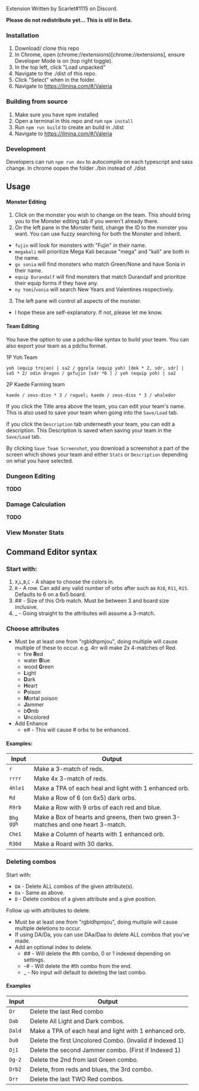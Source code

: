 Extension Written by Scarlet#1115 on Discord.

**Please do not redistribute yet... This is stil in Beta.**

### Installation
1. Download/ clone this repo
2. In Chrome, open (chrome://extensions)[chrome://extensions], ensure Developer Mode is on (top right toggle).
3. In the top left, click "Load unpacked"
4. Navigate to the ./dist of this repo. 
5. Click "Select" when in the folder.
6. Navigate to https://ilmina.com/#/Valeria

### Building from source
1. Make sure you have npm installed
2. Open a terminal in this repo and run `npm install`
3. Run `npm run build` to create an build in ./dist
4. Navigate to https://ilmina.com/#/Valeria

### Development
Developers can run `npm run dev` to autocompile on each typescript and sass change. In chrome oopen the folder ./bin instead of ./dist

## Usage

#### Monster Editing

1. Click on the monster you wish to change on the team.  This should bring you to the Monster editing tab if you weren't already there.
2. On the left pane in the Monster field, change the ID to the monster you want.  You can use fuzzy searching for both the Monster and Inherit.
  * `fujin` will look for monsters with "Fujin" in their name.
  * `megakali` will prioritize Mega Kali because "mega" and "kali" are both in the name.
  * `gx sonia` will find monsters who match Green/None and have Sonia in their name.
  * `equip Durandalf` will find monsters that match Durandalf and prioritize their equip forms if they have any.
  * `ny Yomi`/`vonia` will search New Years and Valentines respectively.
3. The left pane will control all aspects of the monster.
  * I hope these are self-explanatory.  If not, please let me know.

#### Team Editing

You have the option to use a pdchu-like syntax to build your team.  You can also export your team as a pdchu format.

1P Yoh Team
```
yoh (equip trojan) | sa2 / ggzela (equip yoh) [dek * 2, sdr, sdr] | sa5 * 2/ odin dragon / gxfujin [sdr *6 ] / yoh (equip yoh) | sa2
```

2P Kaede Farming team
```
kaede / zeus-dios * 3 / raguel; kaede / zeus-dios * 3 / whaledor
```

If you click the Title area above the team, you can edit your team's name.  This is also used to save your team when going into the `Save/Load` tab.

If you click the `Description` tab underneath your team, you can edit a description.  This Description is saved when saving your team in the `Save/Load` tab.

By clicking `Save Team Screenshot`, you download a screenshot a part of the screen which shows your team and either `Stats` or `Description` depending on what you have selected.

### Dungeon Editing

**TODO**

### Damage Calculation

**TODO**

### View Monster Stats

## Command Editor syntax

### Start with:

1. `X`,`L`,`B`,`C` - A shape to choose the colors in.
2. `R`    - A row.  Can add any valid number of orbs after such as
   `R10`, `R11`, `R15`. Defaults to 6 on a 6x5 board.
4. \##   - Size of this Orb match. Must be between 3 and board size inclusive.
5. _ - Going straight to the attributes will assume a 3-match.

### Choose attributes

  * Must be at least one from "rgbldhpmjou", doing multiple will cause multiple of these to occur. e.g. 4rr will make 2x 4-matches of Red.
    * fire **R**ed
    * water **B**lue
    * wood **G**reen 
    * **L**ight
    * **D**ark
    * **H**eart
    * **P**oison
    * **M**ortal poison
    * **J**ammer
    * b**O**mb
    * **U**ncolored
  * Add Enhance
    * e#      - This will cause # orbs to be enhanced.

#### Examples:

|Input|Output|
|-----|---|
|`r`| Make a 3-match of reds. |
|`rrrr`| Make 4x 3-match of reds. |
|`4hle1`|Make a TPA of each heal and light with 1 enhanced orb.|
|`Rd`| Make a Row of 6 (on 6x5) dark orbs. |
|`R9rb`|Make a Row with 9 orbs of each red and blue.|
|`Bhg ggh`|Make a Box of hearts and greens, then two green 3-matches and one heart 3-match.|
|`Che1`|Make a Column of hearts with 1 enhanced orb.|
|`R30d`|Make a Roard with 30 darks.|


### Deleting combos
Start with:

 * `DA`  - Delete ALL combos of the given attribute(s).
 * `Da`  - Same as above.
 * `D`   - Delete combos of a given attribute and a give position.

Follow up with attributes to delete.

 * Must be at least one from "rgbldhpmjou", doing multiple will cause multiple deletions to occur.
 * If using DA/Da, you can use DAa/Daa to delete ALL combos that you've made.
 * Add an optional index to delete.
   * \##  - Will delete the #th combo, 0 or 1 indexed depending on settings.
   * -# - Will delete the #th combo from the end.
   * _  - No input will default to deleting the last combo.

#### Examples

|Input|Output|
|-----|---|
|`Dr`| Delete the last Red combo |
|`Dab`| Delete All Light and Dark combos. |
|`Dald`|Make a TPA of each heal and light with 1 enhanced orb.|
|`Du0`| Delete the first Uncolored Combo. (Invalid if Indexed 1) |
|`Dj1`|Delete the second Jammer combo. (First if Indexed 1)|
|`Dg-2`| Delete the 2nd from last Green combo.|
|`Drb2`| Delete, from reds and blues, the 3rd combo.|
|`Drr`| Delete the last TWO Red combos.|

